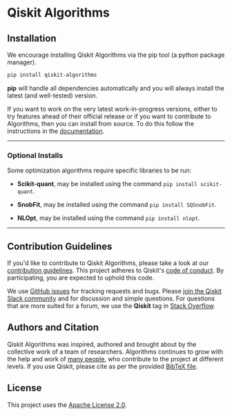 # Qiskit Algorithms

[//]: # (TODO: add license banner )

## Installation

We encourage installing Qiskit Algorithms via the pip tool (a python package manager).

```bash
pip install qiskit-algorithms
```

**pip** will handle all dependencies automatically and you will always install the latest
(and well-tested) version.

If you want to work on the very latest work-in-progress versions, either to try features ahead of
their official release or if you want to contribute to Algorithms, then you can install from source.
To do this follow the instructions in the
 [documentation](https://qiskit.org/ecosystem/algorithms/getting_started.html#installation).


----------------------------------------------------------------------------------------------------

### Optional Installs

Some optimization algorithms require specific libraries to be run:

* **Scikit-quant**, may be installed using the command `pip install scikit-quant`.

* **SnobFit**, may be installed using the command `pip install SQSnobFit`.

* **NLOpt**, may be installed using the command `pip install nlopt`.

[//]: # (### Creating Your First Algorithm in Qiskit)

[//]: # (### Further examples)

----------------------------------------------------------------------------------------------------

## Contribution Guidelines

If you'd like to contribute to Qiskit Algorithms, please take a look at our
[contribution guidelines](https://github.com/qiskit-community/qiskit-algorithms/blob/main/CONTRIBUTING.md).
This project adheres to Qiskit's [code of conduct](https://github.com/qiskit-community/qiskit-algorithms/blob/main/CODE_OF_CONDUCT.md).
By participating, you are expected to uphold this code.

We use [GitHub issues](https://github.com/qiskit-community/qiskit-algorithms/issues) for tracking requests and bugs. Please
[join the Qiskit Slack community](https://qisk.it/join-slack)
and for discussion and simple questions.
For questions that are more suited for a forum, we use the **Qiskit** tag in [Stack Overflow](https://stackoverflow.com/questions/tagged/qiskit).

## Authors and Citation

Qiskit Algorithms was inspired, authored and brought about by the collective work of a team of researchers.
Algorithms continues to grow with the help and work of
[many people](https://github.com/qiskit-community/qiskit-algorithms/graphs/contributors), who contribute
to the project at different levels.
If you use Qiskit, please cite as per the provided
[BibTeX file](https://github.com/Qiskit/qiskit/blob/master/Qiskit.bib).

## License

This project uses the [Apache License 2.0](https://github.com/qiskit-community/qiskit-algorithms/blob/main/LICENSE.txt).
